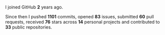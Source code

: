 I joined GitHub **2** years ago.

Since then I pushed **1101** commits, opened **83** issues, submitted **60** pull requests, received **76** stars across **14** personal projects and contributed to **33** public repositories.
